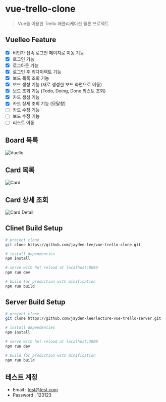 # vue-trello-clone
> Vue를 이용한 Trello 애플리케이션 클론 프로젝트

## Vuelleo Feature
- [x] 비인가 접속 로그인 페이지로 이동 기능
- [x] 로그인 기능
- [x] 로그아웃 기능
- [x] 로그인 후 리다이렉트 기능
- [x] 보드 목록 조회 기능
- [x] 보드 생성 기능 (새로 생성한 보드 화면으로 이동)
- [x] 보드 조회 기능 (Todo, Doing, Done 리스트 조회)
- [x] 카드 생성 기능
- [x] 카드 상세 조회 기능 (모달창)
- [ ] 카드 수정 기능
- [ ] 보드 수정 기능
- [ ] 리스트 이동

## Board 목록
![Vuello](https://user-images.githubusercontent.com/43853352/63561746-ff90f600-c595-11e9-8e46-a04998076158.png)

## Card 목록
![Card](https://user-images.githubusercontent.com/43853352/63597089-9e9a0a00-c5f7-11e9-9c64-1c33908d1d4d.png)

## Card 상세 조회
![Card Detail](https://user-images.githubusercontent.com/43853352/63602844-55e84e00-c603-11e9-8871-2cfe13555a13.png)

## Clinet Build Setup

``` bash
# project clone
git clone https://github.com/jayden-lee/vue-trello-clone.git

# install dependencies
npm install

# serve with hot reload at localhost:8080
npm run dev

# build for production with minification
npm run build
```

## Server Build Setup

```bash
# project clone
git clone https://github.com/jayden-lee/lecture-vue-trello-server.git

# install dependencies
npm install

# serve with hot reload at localhost:3000
npm run dev

# build for production with minification
npm run build
```

## 테스트 계정
- Email : test@test.com
- Password : 123123